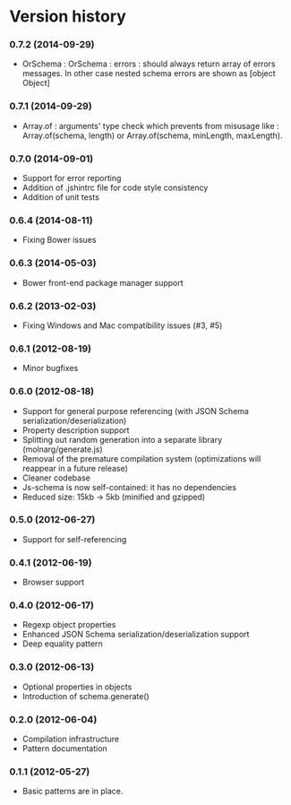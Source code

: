 Version history
===============

### 0.7.2 (2014-09-29) ###
 * OrSchema : OrSchema : errors : should always return array of errors messages. In other case nested schema errors are shown as [object Object]

### 0.7.1 (2014-09-29) ###
 * Array.of : arguments' type check which prevents from misusage like : Array.of(schema, length) or Array.of(schema, minLength, maxLength).   

### 0.7.0 (2014-09-01) ###
 * Support for error reporting
 * Addition of .jshintrc file for code style consistency
 * Addition of unit tests

### 0.6.4 (2014-08-11) ###
 * Fixing Bower issues

### 0.6.3 (2014-05-03) ###
 * Bower front-end package manager support

### 0.6.2 (2013-02-03) ###
 * Fixing Windows and Mac compatibility issues (#3, #5)

### 0.6.1 (2012-08-19) ###
 * Minor bugfixes

### 0.6.0 (2012-08-18) ###
 * Support for general purpose referencing (with JSON Schema serialization/deserialization)
 * Property description support
 * Splitting out random generation into a separate library (molnarg/generate.js)
 * Removal of the premature compilation system (optimizations will reappear in a future release)
 * Cleaner codebase
 * Js-schema is now self-contained: it has no dependencies
 * Reduced size: 15kb -> 5kb (minified and gzipped)

### 0.5.0 (2012-06-27) ###
 * Support for self-referencing

### 0.4.1 (2012-06-19) ###
 * Browser support

### 0.4.0 (2012-06-17) ###
 * Regexp object properties
 * Enhanced JSON Schema serialization/deserialization support
 * Deep equality pattern

### 0.3.0 (2012-06-13) ###
 * Optional properties in objects
 * Introduction of schema.generate()

### 0.2.0 (2012-06-04) ###
 * Compilation infrastructure
 * Pattern documentation

### 0.1.1 (2012-05-27) ###
 * Basic patterns are in place.
